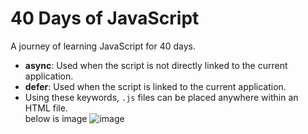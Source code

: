 # 40 Days of JavaScript  

A journey of learning JavaScript for 40 days.  

- **async**: Used when the script is not directly linked to the current application.  
- **defer**: Used when the script is linked to the current application.  
- Using these keywords, `.js` files can be placed anywhere within an HTML file.  
below is image 
![image](https://github.com/user-attachments/assets/799dfe6f-ece5-4f24-ac5b-c3b8cb62afe8)

